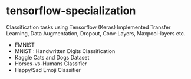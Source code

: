 # tensorflow-specialization

Classification tasks using Tensorflow (Keras)
Implemented Transfer Learning, Data Augmentation, Dropout, Conv-Layers, Maxpool-layers etc.

- FMNIST 
- MNIST : Handwritten Digits Classification
- Kaggle Cats and Dogs Dataset
- Horses-vs-Humans Classifier
- Happy/Sad Emoji Classifier

